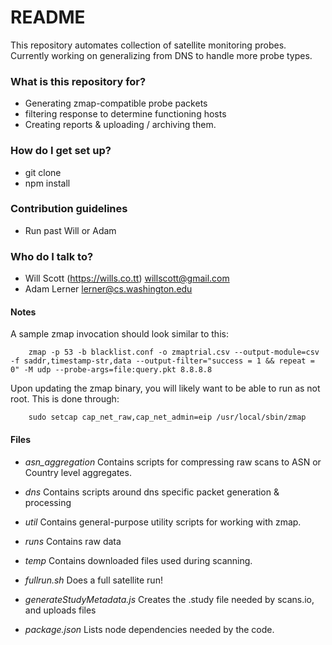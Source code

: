 # README #

This repository automates collection of satellite monitoring probes.
Currently working on generalizing from DNS to handle more probe types.

### What is this repository for? ###

* Generating zmap-compatible probe packets
* filtering response to determine functioning hosts
* Creating reports & uploading / archiving them.

### How do I get set up? ###

* git clone
* npm install

### Contribution guidelines ###

* Run past Will or Adam

### Who do I talk to? ###

* Will Scott (https://wills.co.tt) <willscott@gmail.com>
* Adam Lerner <lerner@cs.washington.edu>


#### Notes ####

A sample zmap invocation should look similar to this:

```
    zmap -p 53 -b blacklist.conf -o zmaptrial.csv --output-module=csv -f saddr,timestamp-str,data --output-filter="success = 1 && repeat = 0" -M udp --probe-args=file:query.pkt 8.8.8.8
```

Upon updating the zmap binary, you will likely want to be able to run as not root.
This is done through:

```
    sudo setcap cap_net_raw,cap_net_admin=eip /usr/local/sbin/zmap
```

#### Files ####

* *asn_aggregation* Contains scripts for compressing raw scans to ASN or Country level aggregates.
* *dns* Contains scripts around dns specific packet generation & processing
* *util* Contains general-purpose utility scripts for working with zmap.
* *runs* Contains raw data
* *temp* Contains downloaded files used during scanning.

* *fullrun.sh* Does a full satellite run!
* *generateStudyMetadata.js* Creates the .study file needed by scans.io, and uploads files
* *package.json* Lists node dependencies needed by the code.

